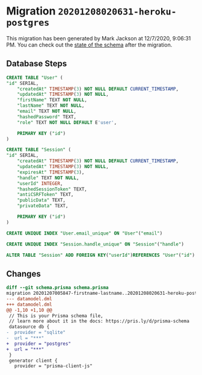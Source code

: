 # Migration `20201208020631-heroku-postgres`

This migration has been generated by Mark Jackson at 12/7/2020, 9:06:31 PM.
You can check out the [state of the schema](./schema.prisma) after the migration.

## Database Steps

```sql
CREATE TABLE "User" (
"id" SERIAL,
    "createdAt" TIMESTAMP(3) NOT NULL DEFAULT CURRENT_TIMESTAMP,
    "updatedAt" TIMESTAMP(3) NOT NULL,
    "firstName" TEXT NOT NULL,
    "lastName" TEXT NOT NULL,
    "email" TEXT NOT NULL,
    "hashedPassword" TEXT,
    "role" TEXT NOT NULL DEFAULT E'user',

    PRIMARY KEY ("id")
)

CREATE TABLE "Session" (
"id" SERIAL,
    "createdAt" TIMESTAMP(3) NOT NULL DEFAULT CURRENT_TIMESTAMP,
    "updatedAt" TIMESTAMP(3) NOT NULL,
    "expiresAt" TIMESTAMP(3),
    "handle" TEXT NOT NULL,
    "userId" INTEGER,
    "hashedSessionToken" TEXT,
    "antiCSRFToken" TEXT,
    "publicData" TEXT,
    "privateData" TEXT,

    PRIMARY KEY ("id")
)

CREATE UNIQUE INDEX "User.email_unique" ON "User"("email")

CREATE UNIQUE INDEX "Session.handle_unique" ON "Session"("handle")

ALTER TABLE "Session" ADD FOREIGN KEY("userId")REFERENCES "User"("id") ON DELETE SET NULL ON UPDATE CASCADE
```

## Changes

```diff
diff --git schema.prisma schema.prisma
migration 20201207005847-firstname-lastname..20201208020631-heroku-postgres
--- datamodel.dml
+++ datamodel.dml
@@ -1,10 +1,10 @@
 // This is your Prisma schema file,
 // learn more about it in the docs: https://pris.ly/d/prisma-schema
 datasource db {
-  provider = "sqlite"
-  url = "***"
+  provider = "postgres"
+  url = "***"
 }
 generator client {
   provider = "prisma-client-js"
```


